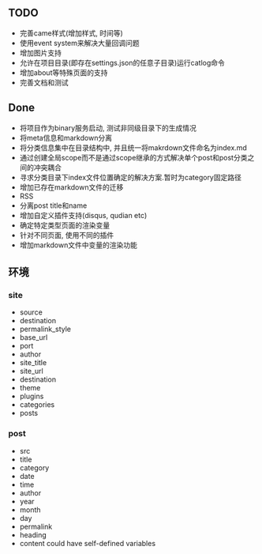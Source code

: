## TODO
* 完善came样式(增加样式, 时间等)
* 使用event system来解决大量回调问题
* 增加图片支持
* 允许在项目目录(即存在settings.json的任意子目录)运行catlog命令
* 增加about等特殊页面的支持
* 完善文档和测试

## Done
* 将项目作为binary服务启动, 测试非同级目录下的生成情况
* 将meta信息和markdown分离
* 将分类信息集中在目录结构中, 并且统一将makrdown文件命名为index.md
* 通过创建全局scope而不是通过scope继承的方式解决单个post和post分类之间的冲突耦合
* 寻求分类目录下index文件位置确定的解决方案.暂时为category固定路径
* 增加已存在markdown文件的迁移
* RSS
* 分离post title和name
* 增加自定义插件支持(disqus, qudian etc)
* 确定特定类型页面的渲染变量
* 针对不同页面, 使用不同的插件
* 增加markdown文件中变量的渲染功能

## 环境
### site
* source
* destination
* permalink_style
* base_url
* port
* author
* site_title
* site_url
* destination
* theme
* plugins
* categories
* posts

### post
* src
* title
* category
* date
* time
* author
* year
* month
* day
* permalink
* heading
* content
could have self-defined variables
